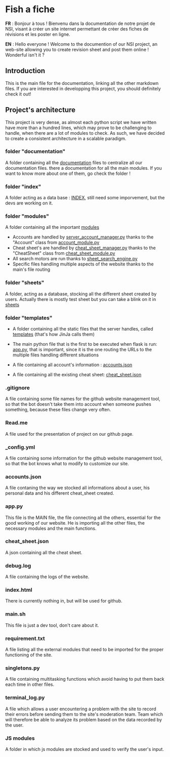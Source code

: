 # Fish a fiche

**FR** : Bonjour à tous ! Bienvenu dans la documentation de notre projet de NSI, visant à créer un site internet permettant de créer des fiches de révisions et les poster en ligne.

**EN** : Hello everyone ! Welcome to the documention of our NSI project, an web-site allowing you to create revision sheet and post them online ! Wonderful isn't it ?

## Introduction

This is the main file for the documentation, linking all the other markdown files. If you are interested in developping this project, you should definitely check it out!

## Project's architecture

This project is very dense, as almost each python script we have written have more than a hundred lines, which may prove to be challenging to handle, when there are a lot of modules to check. As such, we have decided to create a consistent architecture in a scalable paradigm.

### folder "documentation"

A folder containing all the [documentation](/documentation) files to centralize all our documentation files. there a documentation for all the main modules. If you want to know more about one of them, go check the folder !

### folder "index"

A folder acting as a data base : [INDEX](/index), still need some imporvement, but the devs are working on it.

### folder "modules"

A folder containing all the important [modules](/modules)

- Accounts are handled by [server_account_manager.py](/modules/server_account_manager.py) thanks to the "Account" class from [account_module.py](/modules/account_module.py)
- Cheat sheet's are handled by [cheat_sheet_manager.py](/modules/cheat_sheet_manager.py) thanks to the "CheatSheet" class from [cheat_sheet_module.py](/modules/cheat_sheet_module.py)
- All search motors are run thanks to [sheet_search_engine.py](/modules/sheet_search_engine.py)
- Specific files handling multiple aspects of the website thanks to the main's file routing

### folder "sheets"

A folder, acting as a database, stocking all the different sheet created by users. Actually there is mostly test sheet but you can take a blink on it in [sheets](/sheets)

### folder "templates"

- A folder containing all the static files that the server handles, called [templates](/templates) (that's how JinJa calls them)

- The main python file that is the first to be executed when flask is run: [app.py](/app.py), that is important, since it is the one routing the URLs to the multiple files handling different situations
- A file containing all account's information : [accounts.json](/accounts.json)
- A file containing all the existing cheat sheet: [cheat_sheet.json](/cheat_sheet.json)

### .gitignore

A file containing some file names for the github website management tool, so that the bot doesn't take them into account when someone pushes something, because these files change very often.

### Read.me

A file used for the presentation of project on our github page.

### _config.yml

A file containing some information for the github website management tool, so that the bot knows what to modify to customize our site.

### accounts.json

A file contaning the way we stocked all informations about a user, his personal data and his different cheat_sheet created.

### app.py

This file is the MAIN file, the file connecting all the others, essential for the good working of our website. He is importing all the other files, the necessary modules and the main functions.

### cheat_sheet.json

A json containing all the cheat sheet.

### debug.log

A file containing the logs of the website.

### index.html

There is currently nothing in, but will be used for github.

### main.sh

This file is just a dev tool, don't care about it.

### requirement.txt

A file listing all the external modules that need to be imported for the proper functioning of the site.

### singletons.py

A file containing multitasking functions which avoid having to put them back each time in other files.

### terminal_log.py

A file which allows a user encountering a problem with the site to record their errors before sending them to the site's moderation team. Team which will therefore be able to analyze its problem based on the data recorded by the user.

### JS modules

A folder in which js modules are stocked and used to verify the user's input.
